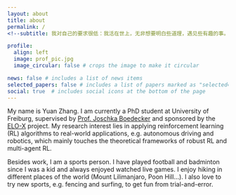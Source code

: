 ```yaml
---
layout: about
title: about
permalink: /
<!--subtitle: 我对自己的要求很低：我活在世上，无非想要明白些道理，遇见些有趣的事。倘能如我愿，我的一生就算成功。 - 王小波-->

profile:
  align: left 
  image: prof_pic.jpg
  image_circular: false # crops the image to make it circular

news: false # includes a list of news items
selected_papers: false # includes a list of papers marked as "selected={true}"
social: true  # includes social icons at the bottom of the page
---
```


My name is Yuan Zhang. I am currently a PhD student at University of Freiburg, supervised by [Prof. Joschka Boedecker](https://nr.informatik.uni-freiburg.de/people/joschka-boedecker) and sponsored by the [ELO-X](https://elo-x.eu/) project. My research interest lies in applying reinforcement learning (RL) algorithms to real-world applications, e.g. autonomous driving and robotics, which mainly touches the theoretical frameworks of robust RL and multi-agent RL.

Besides work, I am a sports person. I have played football and badminton since I was a kid and always enjoyed watched live games. I enjoy hiking in different places of the world (Mount Lilimanjaro, Poon Hill...). I also love to try new sports, e.g. fencing and surfing, to get fun from trial-and-error. 

<!--Write your biography here. Tell the world about yourself. Link to your favorite [subreddit](http://reddit.com). You can put a picture in, too. The code is already in, just name your picture `prof_pic.jpg` and put it in the `img/` folder.-->

<!--Put your address / P.O. box / other info right below your picture. You can also disable any these elements by editing `profile` property of the YAML header of your `_pages/about.md`. Edit `_bibliography/papers.bib` and Jekyll will render your [publications page](/al-folio/publications/) automatically.-->

<!--Link to your social media connections, too. This theme is set up to use [Font Awesome icons](http://fortawesome.github.io/Font-Awesome/) and [Academicons](https://jpswalsh.github.io/academicons/), like the ones below. Add your Facebook, Twitter, LinkedIn, Google Scholar, or just disable all of them.-->

